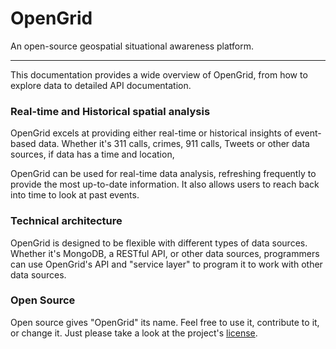 # OpenGrid

An open-source geospatial situational awareness platform.

---

This documentation provides a wide overview of OpenGrid, from how to explore data to detailed API documentation. 

### Real-time and Historical spatial analysis

OpenGrid excels at providing either real-time or historical insights of event-based data. Whether it's 311 calls, crimes, 911 calls, Tweets or other data sources, if data has a time and location, 

OpenGrid can be used for real-time data analysis, refreshing frequently to provide the most up-to-date information. It also allows users to reach back into time to look at past events.

### Technical architecture

OpenGrid is designed to be flexible with different types of data sources. Whether it's MongoDB, a RESTful API, or other data sources, programmers can use OpenGrid's API and "service layer" to program it to work with other data sources.

### Open Source

Open source gives "OpenGrid" its name. Feel free to use it, contribute to it, or change it. Just please take a look at the project's <a href="https://github.com/Chicago/opengrid/blob/master/LICENSE.md">license</a>.
